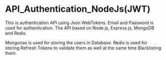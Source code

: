 # API_Authentication_NodeJs(JWT)
This is authentication API using Json WebTokens. Email and Password is used for authentication.
The API based on Node.js, Express.js, MongoDB and Redis.

Mongoose is used for storing the users in Database. Redis is used for storing Refresh Tokens to validate them as well at the same time Blacklisting them.
